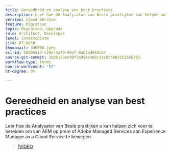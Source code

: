 ```yaml
---
title: Gereedheid en analyse van best practices
description: Leer hoe de Analysator van Beste praktijken kan helpen uw toepassing klaar maken om aan Experience Manager as a Cloud Service te worden verplaatst
version: Cloud Service
feature: Migration
topic: Migration, Upgrade
role: Architect, Developer
level: Intermediate
jira: KT-8659
thumbnail: 336690.jpeg
exl-id: b8905917-c385-4a79-99df-9a0fad98dc87
source-git-commit: 30d6120ec99f7a95414dbc31c0cb002152bd6763
workflow-type: tm+mt
source-wordcount: '57'
ht-degree: 0%

---
```


# Gereedheid en analyse van best practices

Leer hoe de Analysator van Beste praktijken u kan helpen zich voor te bereiden om van AEM op prem of Adobe Managed Services aan Experience Manager as a Cloud Service te bewegen.

>[!VIDEO](https://video.tv.adobe.com/v/336690?quality=12&learn=on)
